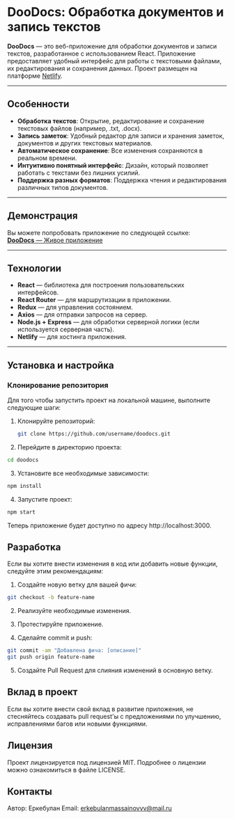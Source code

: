 # **DooDocs: Обработка документов и запись текстов**

**DooDocs** — это веб-приложение для обработки документов и записи текстов, разработанное с использованием React. Приложение предоставляет удобный интерфейс для работы с текстовыми файлами, их редактирования и сохранения данных. Проект размещен на платформе [Netlify](https://doodocs-erke.netlify.app/).

---

## **Особенности**

- **Обработка текстов**: Открытие, редактирование и сохранение текстовых файлов (например, .txt, .docx).
- **Запись заметок**: Удобный редактор для записи и хранения заметок, документов и других текстовых материалов.
- **Автоматическое сохранение**: Все изменения сохраняются в реальном времени.
- **Интуитивно понятный интерфейс**: Дизайн, который позволяет работать с текстами без лишних усилий.
- **Поддержка разных форматов**: Поддержка чтения и редактирования различных типов документов.

---

## **Демонстрация**

Вы можете попробовать приложение по следующей ссылке:  
[**DooDocs** — Живое приложение](https://doodocs-erke.netlify.app/)

---

## **Технологии**

- **React** — библиотека для построения пользовательских интерфейсов.
- **React Router** — для маршрутизации в приложении.
- **Redux** — для управления состоянием.
- **Axios** — для отправки запросов на сервер.
- **Node.js + Express** — для обработки серверной логики (если используется серверная часть).
- **Netlify** — для хостинга приложения.

---

## **Установка и настройка**

### Клонирование репозитория

Для того чтобы запустить проект на локальной машине, выполните следующие шаги:

1. Клонируйте репозиторий:

   ```bash
   git clone https://github.com/username/doodocs.git
   ```
2. Перейдите в директорию проекта:

```bash
cd doodocs
```

3. Установите все необходимые зависимости:

```bash
npm install
```
4. Запустите проект:

```bash
npm start
```

Теперь приложение будет доступно по адресу http://localhost:3000.

## Разработка
Если вы хотите внести изменения в код или добавить новые функции, следуйте этим рекомендациям:

1. Создайте новую ветку для вашей фичи:

```bash
git checkout -b feature-name
```
2. Реализуйте необходимые изменения.

3. Протестируйте приложение.

4. Сделайте commit и push:

```bash
git commit -am "Добавлена фича: [описание]"
git push origin feature-name
```
5. Создайте Pull Request для слияния изменений в основную ветку.

## Вклад в проект
Если вы хотите внести свой вклад в развитие приложения, не стесняйтесь создавать pull request'ы с предложениями по улучшению, исправлениями багов или новыми функциями.

## Лицензия
Проект лицензируется под лицензией MIT. Подробнее о лицензии можно ознакомиться в файле LICENSE.

## Контакты
Автор: Еркебулан
Email: erkebulanmassainovvv@mail.ru
